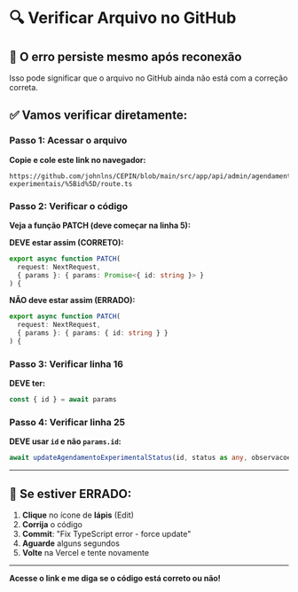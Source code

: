 # 🔍 Verificar Arquivo no GitHub

## 🚨 O erro persiste mesmo após reconexão

Isso pode significar que o arquivo no GitHub ainda não está com a correção correta.

## ✅ Vamos verificar diretamente:

### Passo 1: Acessar o arquivo
**Copie e cole este link no navegador:**
```
https://github.com/johnlns/CEPIN/blob/main/src/app/api/admin/agendamentos-experimentais/%5Bid%5D/route.ts
```

### Passo 2: Verificar o código
**Veja a função PATCH (deve começar na linha 5):**

**DEVE estar assim (CORRETO):**
```typescript
export async function PATCH(
  request: NextRequest,
  { params }: { params: Promise<{ id: string }> }
) {
```

**NÃO deve estar assim (ERRADO):**
```typescript
export async function PATCH(
  request: NextRequest,
  { params }: { params: { id: string } }
) {
```

### Passo 3: Verificar linha 16
**DEVE ter:**
```typescript
const { id } = await params
```

### Passo 4: Verificar linha 25
**DEVE usar `id` e não `params.id`:**
```typescript
await updateAgendamentoExperimentalStatus(id, status as any, observacoesAdmin, user.id)
```

---

## 🔧 Se estiver ERRADO:

1. **Clique** no ícone de **lápis** (Edit)
2. **Corrija** o código
3. **Commit**: "Fix TypeScript error - force update"
4. **Aguarde** alguns segundos
5. **Volte** na Vercel e tente novamente

---

**Acesse o link e me diga se o código está correto ou não!**

